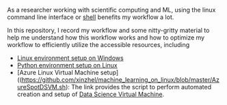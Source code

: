 As a researcher working with scientific computing and ML, using the linux command line interface or [shell](https://scicomp.aalto.fi/scicomp/shell/) benefits my workflow a lot.

In this repository, I record my workflow and some nitty-gritty material to help me understand how this workflow works and how to optimize my workflow to efficiently utilize the accessible resources, including
* [Linux environment setup on Windows](https://gist.github.com/xinzhel/e6e60d5aece30703fb10f0b2e555e639)
* [Python environment setup on Linux](https://github.com/xinzhel/machine_learning_on_linux/blob/master/pyenv.sh)
* [Azure Linux Virtual Machine setup]((https://github.com/xinzhel/machine_learning_on_linux/blob/master/AzureSpotDSVM.sh): The link provides the script to perform automated creation and setup of [Data Science Virtual Machine](https://docs.microsoft.com/en-us/azure/machine-learning/data-science-virtual-machine/overview).


